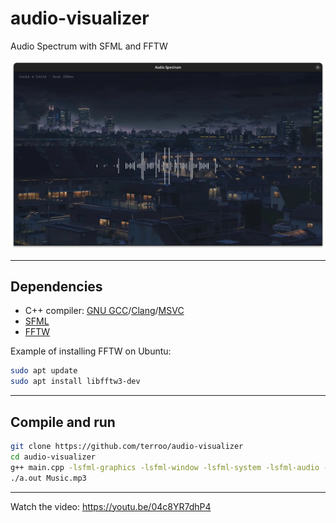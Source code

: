 # audio-visualizer
Audio Spectrum with SFML and FFTW

![Audio Spectrum](./audio-spectrum.png) 

---

## Dependencies
+ C++ compiler: [GNU GCC](https://gcc.gnu.org/)/[Clang](https://clang.llvm.org/)/[MSVC](https://visualstudio.microsoft.com/)
+ [SFML](https://www.sfml-dev.org/)
+ [FFTW](https://fftw.org/)

Example of installing FFTW on Ubuntu:
```bash
sudo apt update
sudo apt install libfftw3-dev
```

---

## Compile and run
```bash
git clone https://github.com/terroo/audio-visualizer
cd audio-visualizer
g++ main.cpp -lsfml-graphics -lsfml-window -lsfml-system -lsfml-audio -lfftw3 
./a.out Music.mp3
```

---

Watch the video: <https://youtu.be/04c8YR7dhP4>
